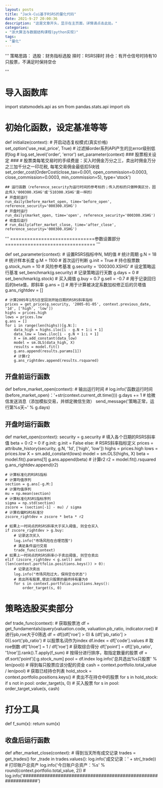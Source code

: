 ```yaml
---
layout: posts
title: "Jack-Cui基于RSRS的量化代码"
date: 2021-9-27 20:00:36
description: "这是文章开头，显示在主页面，详情请点击此处。"
categories: 
- "浙大算法与数据结构课程(python实现)"
tags:
- "量化"
---
```

'''
策略思路：
选股：财务指标选股
择时：RSRS择时
持仓：有开仓信号时持有10只股票，不满足时保持空仓

'''
# 导入函数库
import statsmodels.api as sm
from pandas.stats.api import ols


# 初始化函数，设定基准等等
def initialize(context):
    # 开启动态复权模式(真实价格)
    set_option('use_real_price', True)
    # 过滤掉order系列API产生的比error级别低的log
    # log.set_level('order', 'error')
    set_parameter(context)
    ### 股票相关设定 ###
    # 股票类每笔交易时的手续费是：买入时佣金万分之三，卖出时佣金万分之三加千分之一印花税, 每笔交易佣金最低扣5块钱
    set_order_cost(OrderCost(close_tax=0.001, open_commission=0.0003, close_commission=0.0003, min_commission=5),
                   type='stock')

    ## 运行函数（reference_security为运行时间的参考标的；传入的标的只做种类区分，因此传入'000300.XSHG'或'510300.XSHG'是一样的）
    # 开盘前运行
    run_daily(before_market_open, time='before_open', reference_security='000300.XSHG')
    # 开盘时运行
    run_daily(market_open, time='open', reference_security='000300.XSHG')
    # 收盘后运行
    # run_daily(after_market_close, time='after_close', reference_security='000300.XSHG')


'''
==============================参数设置部分================================
'''


def set_parameter(context):
    # 设置RSRS指标中N, M的值
    # 统计周期
    g.N = 18
    # 统计样本长度
    g.M = 1100
    # 首次运行判断
    g.init = True
    # 持仓股票数
    g.stock_num = 10
    # 风险参考基准
    g.security = '000300.XSHG'
    # 设定策略运行基准
    set_benchmark(g.security)
    # 记录策略运行天数
    g.days = 0
    # set_benchmark(g.stock)
    # 买入阈值
    g.buy = 0.7
    g.sell = -0.7
    # 用于记录回归后的beta值，即斜率
    g.ans = []
    # 用于计算被决定系数加权修正后的贝塔值
    g.ans_rightdev = []

    # 计算2005年1月5日至回测开始日期的RSRS斜率指标
    prices = get_price(g.security, '2005-01-05', context.previous_date, '1d', ['high', 'low'])
    highs = prices.high
    lows = prices.low
    g.ans = []
    for i in range(len(highs))[g.N:]:
        data_high = highs.iloc[i - g.N + 1:i + 1]
        data_low = lows.iloc[i - g.N + 1:i + 1]
        X = sm.add_constant(data_low)
        model = sm.OLS(data_high, X)
        results = model.fit()
        g.ans.append(results.params[1])
        # 计算r2
        g.ans_rightdev.append(results.rsquared)


## 开盘前运行函数
def before_market_open(context):
    # 输出运行时间
    # log.info('函数运行时间(before_market_open)：'+str(context.current_dt.time()))
    g.days += 1
    # 给微信发送消息（添加模拟交易，并绑定微信生效）
    send_message('策略正常，运行第%s天~' % g.days)


## 开盘时运行函数
def market_open(context):
    security = g.security
    # 填入各个日期的RSRS斜率值
    beta = 0
    r2 = 0
    if g.init:
        g.init = False
    else:
        # RSRS斜率指标定义
        prices = attribute_history(security, g.N, '1d', ['high', 'low'])
        highs = prices.high
        lows = prices.low
        X = sm.add_constant(lows)
        model = sm.OLS(highs, X)
        beta = model.fit().params[1]
        g.ans.append(beta)
        # 计算r2
        r2 = model.fit().rsquared
        g.ans_rightdev.append(r2)

    # 计算标准化的RSRS指标
    # 计算均值序列
    section = g.ans[-g.M:]
    # 计算均值序列
    mu = np.mean(section)
    # 计算标准化RSRS指标序列
    sigma = np.std(section)
    zscore = (section[-1] - mu) / sigma
    # 计算右偏RSRS标准分
    zscore_rightdev = zscore * beta * r2

    # 如果上一时间点的RSRS斜率大于买入阈值, 则全仓买入
    if zscore_rightdev > g.buy:
        # 记录这次买入
        log.info("市场风险在合理范围")
        # 满足条件运行交易
        trade_func(context)
    # 如果上一时间点的RSRS斜率小于卖出阈值, 则空仓卖出
    elif (zscore_rightdev < g.sell) and (len(context.portfolio.positions.keys()) > 0):
        # 记录这次卖出
        log.info("市场风险过大，保持空仓状态")
        # 卖出所有股票,使这只股票的最终持有量为0
        for s in context.portfolio.positions.keys():
            order_target(s, 0)


# 策略选股买卖部分
def trade_func(context):
    # 获取股票池
    df = get_fundamentals(query(valuation.code, valuation.pb_ratio, indicator.roe))
    # 进行pb,roe大于0筛选
    df = df[(df['roe'] > 0) & (df['pb_ratio'] > 0)].sort('pb_ratio')
    # 以股票名词作为index
    df.index = df['code'].values
    # 取roe倒数
    df['1/roe'] = 1 / df['roe']
    # 获取综合得分
    df['point'] = df[['pb_ratio', '1/roe']].rank().T.apply(f_sum)
    # 按得分进行排序，取指定数量的股票
    df = df.sort('point')[:g.stock_num]
    pool = df.index
    log.info('总共选出%s只股票' % len(pool))
    # 得到每只股票应该分配的资金
    cash = context.portfolio.total_value / len(pool)
    # 获取已经持仓列表
    hold_stock = context.portfolio.positions.keys()
    # 卖出不在持仓中的股票
    for s in hold_stock:
        if s not in pool:
            order_target(s, 0)
    # 买入股票
    for s in pool:
        order_target_value(s, cash)


# 打分工具
def f_sum(x):
    return sum(x)


## 收盘后运行函数
def after_market_close(context):
    # 得到当天所有成交记录
    trades = get_trades()
    for _trade in trades.values():
        log.info('成交记录：' + str(_trade))
    # 打印账户总资产
    log.info('今日账户总资产：%s' % round(context.portfolio.total_value, 2))
    # log.info('##############################################################')